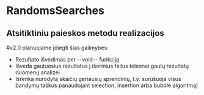 RandomsSearches
===============

Atsitiktiniu paieskos metodu realizacijos
--------------------------------------------
#v2.0 planuojame įdiegti šias galimybes:
 - Rezultato išvedimas per --void-- funkciją
 - Išveda gautuosius rezultatus į išorinius failus tolesnei gautų rezultatų duomenų analizei
 - Išrenka nurodytą skaičių geriausių sprendinių, t.y. surūšuoja visus bandymų taškus panaudojant selection, insertion arba bubble algoritmą)
